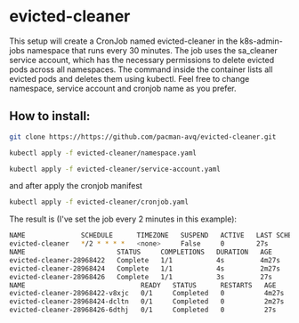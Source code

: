 # evicted-cleaner

This setup will create a CronJob named evicted-cleaner in the k8s-admin-jobs namespace that runs every 30 minutes. The job uses the sa_cleaner service account, which has the necessary permissions to delete evicted pods across all namespaces. The command inside the container lists all evicted pods and deletes them using kubectl. Feel free to change namespace, service account and cronjob name as you prefer.

## How to install:
```bash
git clone https://https://github.com/pacman-avq/evicted-cleaner.git
```

```bash
kubectl apply -f evicted-cleaner/namespace.yaml
```

```bash
kubectl apply -f evicted-cleaner/service-account.yaml
```
and after apply the cronjob manifest
```bash
kubectl apply -f evicted-cleaner/cronjob.yaml
```
The result is (I've set the job every 2 minutes in this example):

```bash
NAME              SCHEDULE      TIMEZONE   SUSPEND   ACTIVE   LAST SCHEDULE   AGE
evicted-cleaner   */2 * * * *   <none>     False     0        27s             18m
NAME                       STATUS     COMPLETIONS   DURATION   AGE
evicted-cleaner-28968422   Complete   1/1           4s         4m27s
evicted-cleaner-28968424   Complete   1/1           4s         2m27s
evicted-cleaner-28968426   Complete   1/1           3s         27s
NAME                             READY   STATUS      RESTARTS   AGE
evicted-cleaner-28968422-v8xjc   0/1     Completed   0          4m27s
evicted-cleaner-28968424-dcltn   0/1     Completed   0          2m27s
evicted-cleaner-28968426-6dthj   0/1     Completed   0          27s
```


